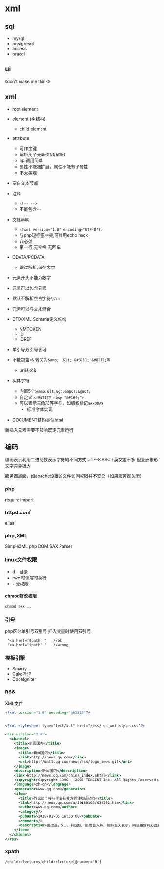 # xml
## sql
 - mysql
 - postgresql
 - access
 - oracel

## ui
《don't make me think》

## xml
 - root element
 - element (树结构)
    - child element
 - attribute
    - 可作主键
    - 解析比子元素快(树解析)
    - api调用简单
    - 属性不能被扩展，属性不能有子属性
    - 不太美观

 - 空白文本节点
 - 注释
    - `<!-- -->`
    - 不能包含`--`
 - 文档声明
    - `<?xml version="1.0" encoding="UTF-8"?>`
    - 与php短标签冲突,可以用echo hack
    - 非必须
    - 第一行,无空格,无回车
 - CDATA/PCDATA
    - 跳过解析,储存文本

 - 元素开头不能为数字
 - 元素可以包含元素
 - 默认不解析空白字符`\t\n`
 - 元素可以与文本混合
 - DTD/XML Schema定义结构
    - NMTOKEN
    - ID
    - IDREF
 - 单引号双引号皆可
 - 不能包含`<&` 转义为`&amp;  &lt; &#8211; &#8212;等`
    - url转义&
 - 实体字符
    - 内置5个:`&amp;&lt;&gt;&apos;&quot;`
    - 自定义:`<!ENTITY nbsp "&#160;">`
    - 可以表示三角形等字符，如版权标记`$#x00A9`
        - 标准字体实现
 - DOCUMENT结构类似html


新插入元素需要不影响既定元素运行

## 编码
编码表示利用二进制数表示字符的不同方式
UTF-8 ASCII 英文差不多,但亚洲象形文字差异极大

服务器层面，如apache设置的文件访问权限并不安全（如果服务器关闭）

### php
require import

### httpd.conf
alias

### php,XML
SimpleXML
php DOM
SAX Parser

### linux文件权限
 - d - 目录
 - rwx 可读写可执行
 - `-` 无权限

#### chmod修改权限
```
chmod a+x ..
```

### 引号
php区分单引号双引号
插入变量时使用双引号
```
 "<a href='$path' "   //ok
 '<a href="$path" '   //wrong
```

### 模板引擎
 - Smarty
 - CakePHP
 - CodeIgniter

### RSS
XML文件
```xml
<?xml version="1.0" encoding="gb2312"?>


<?xml-stylesheet type="text/xsl" href="/css/rss_xml_style.css"?>

<rss version="2.0">
  <channel>
    <title>新闻国内</title>
    <image>
      <title>新闻国内</title>
      <link>http://news.qq.com</link>
      <url>http://mat1.qq.com/news/rss/logo_news.gif</url>
    </image>
    <description>新闻国内</description>
    <link>http://news.qq.com/china_index.shtml</link>
    <copyright>Copyright 1998 - 2005 TENCENT Inc. All Rights Reserved</copyright>
    <language>zh-cn</language>
    <generator>www.qq.com</generator>
    <item>
      <title>外交部：呼吁半岛有关方抓住积极动向</title>
      <link>http://news.qq.com/a/20180105/024392.htm</link>
      <author>www.qq.com</author>
      <category/>
      <pubDate>2018-01-05 16:50:00</pubDate>
      <comments/>
      <description>据报道，5日，韩国统一部发言人称，朝鲜当天表示，同意接受韩方此前提议，于9日在板门店举行朝韩高级别会谈。中国外交部发言人耿爽在今天(5日)例行记者会上表示，呼吁各方发挥应有作用，承担应有责任，抓住半岛局势中的积极动向。外交部发言人耿爽：长期以来，中方为解决半岛问题作出了不懈努力，自始至终发挥着积极和建设</description>
    </item>
  </channel>
</rss>
```

### xpath
```xpath
/child::lectures/child::lecture[@number='0']
```